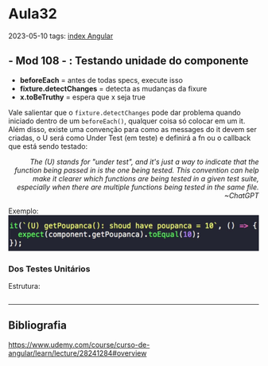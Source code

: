 # Aula32
2023-05-10
tags: [index Angular](../index%20Angular.md)

## - Mod 108 - : Testando unidade do componente

* **beforeEach** = antes de todas specs, execute isso
* **fixture.detectChanges** = detecta as mudanças da fixure
* **x.toBeTruthy** = espera que x seja true

Vale salientar que o `fixture.detectChanges` pode dar problema quando iniciado dentro de um `beforeEach()`, qualquer coisa só colocar em um it. Além disso, existe uma convenção para como as messages do it devem ser criadas, o U será como Under Test (em teste) e definirá a fn ou o callback que está sendo testado:

<p style="display:flex; justify-content: end; text-align: right" > <i> The (U) stands for "under test", and it's just a way to indicate that the function being passed in is the one being tested. This convention can help make it clearer which functions are being tested in a given test suite, especially when there are multiple functions being tested in the same file. ~ChatGPT </i></p>


Exemplo: 
![](../img/Pasted%20image%2020230516135350.png)

### Dos Testes Unitários

Estrutura: 

~~~ts

~~~ 


-----------------------------------------------
## Bibliografia

https://www.udemy.com/course/curso-de-angular/learn/lecture/28241284#overview
